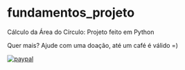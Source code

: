 # fundamentos_projeto
 Cálculo da Área do Círculo: Projeto feito em Python

 Quer mais? Ajude com uma doação, até um café é válido =)

 [![paypal](https://www.paypalobjects.com/pt_BR/BR/i/btn/btn_donateCC_LG.gif)](https://www.paypal.com/cgi-bin/webscr?cmd=_s-xclick&hosted_button_id=BB4E5XX7WQBNA)
